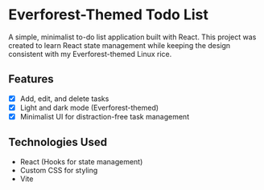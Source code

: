 # Everforest-Themed Todo List
A simple, minimalist to-do list application built with React. This project was created to learn React state management while keeping the design consistent with my Everforest-themed Linux rice.

## Features
- [x] Add, edit, and delete tasks
- [x] Light and dark mode (Everforest-themed)
- [x] Minimalist UI for distraction-free task management

## Technologies Used
- React (Hooks for state management)
- Custom CSS for styling
- Vite